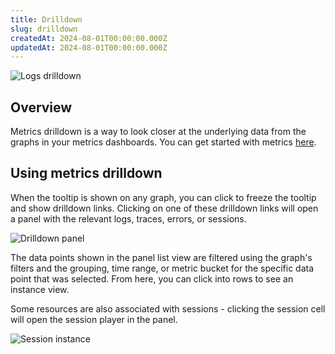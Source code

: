 ```yaml
---
title: Drilldown
slug: drilldown
createdAt: 2024-08-01T00:00:00.000Z
updatedAt: 2024-08-01T00:00:00.000Z
---
```


![Logs drilldown](/images/docs/graphing/drilldown.png)

## Overview

Metrics drilldown is a way to look closer at the underlying data from the graphs in your metrics dashboards. You can get started with metrics [here](./1_overview.md).

## Using metrics drilldown

When the tooltip is shown on any graph, you can click to freeze the tooltip and show drilldown links. Clicking on one of these drilldown links will open a panel with the relevant logs, traces, errors, or sessions.

![Drilldown panel](/images/docs/graphing/drilldown_panel.png)

The data points shown in the panel list view are filtered using the graph's filters and the grouping, time range, or metric bucket for the specific data point that was selected. From here, you can click into rows to see an instance view. 

Some resources are also associated with sessions - clicking the session cell will open the session player in the panel.

![Session instance](/images/docs/graphing/drilldown_session_instance.png)

